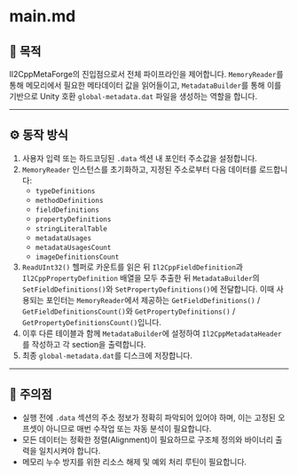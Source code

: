 ﻿# main.md

## 📌 목적
Il2CppMetaForge의 진입점으로서 전체 파이프라인을 제어합니다. `MemoryReader`를 통해 메모리에서 필요한 메타데이터 값을 읽어들이고, `MetadataBuilder`를 통해 이를 기반으로 Unity 호환 `global-metadata.dat` 파일을 생성하는 역할을 합니다.

---

## ⚙️ 동작 방식
1. 사용자 입력 또는 하드코딩된 `.data` 섹션 내 포인터 주소값을 설정합니다.
2. `MemoryReader` 인스턴스를 초기화하고, 지정된 주소로부터 다음 데이터를 로드합니다:
   - `typeDefinitions`
   - `methodDefinitions`
   - `fieldDefinitions`
   - `propertyDefinitions`
   - `stringLiteralTable`
   - `metadataUsages`
   - `metadataUsagesCount`
   - `imageDefinitionsCount`
3. `ReadUInt32()` 헬퍼로 카운트를 읽은 뒤 `Il2CppFieldDefinition`과
   `Il2CppPropertyDefinition` 배열을 모두 추출한 뒤
   `MetadataBuilder`의 `SetFieldDefinitions()`와 `SetPropertyDefinitions()`에
   전달합니다. 이때 사용되는 포인터는 `MemoryReader`에서 제공하는
   `GetFieldDefinitions()` / `GetFieldDefinitionsCount()`와
   `GetPropertyDefinitions()` / `GetPropertyDefinitionsCount()`입니다.
4. 이후 다른 테이블과 함께 `MetadataBuilder`에 설정하여
   `Il2CppMetadataHeader`를 작성하고 각 section을 출력합니다.
5. 최종 `global-metadata.dat`를 디스크에 저장합니다.

---

## 🔎 주의점
- 실행 전에 `.data` 섹션의 주소 정보가 정확히 파악되어 있어야 하며, 이는 고정된 오프셋이 아니므로 매번 수작업 또는 자동 분석이 필요합니다.
- 모든 데이터는 정확한 정렬(Alignment)이 필요하므로 구조체 정의와 바이너리 출력을 일치시켜야 합니다.
- 메모리 누수 방지를 위한 리소스 해제 및 예외 처리 루틴이 필요합니다.

